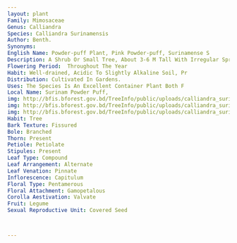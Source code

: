 ```yaml
---
layout: plant
Family: Mimosaceae
Genus: Calliandra
Species: Calliandra Surinamensis
Author: Benth.
Synonyms: 
English Name: Powder-puff Plant, Pink Powder-puff, Surinamense S
Description: A Shrub Or Small Tree, About 3-6 M Tall With Irregular Spreading Branches And Light Grey Bark. Leaves Bipinnately Compound, Pinnae 1-3 Pairs, Leaflets 7-10 Pairs, 8 -17 Ã— 3-4 Mm, Narrowly Oblong, Unequal At The Base, Acute At The Apex, Reticulately Veined, Stipules 2, Ovate-oblong, Acuminate, Striated, Persistent. Flowers In Pedunculate Pretty Brush-like Heads, Up To 4 Cm Long And About 6 Cm Across When In Full Bloom. Calyx And Corolla Yellowish Or Green, Striated, Membranous. Stamens Numerous, Tube And Lower Portion Of The Stamens White, Free, Upper Part Crimson-red, Central Flower Of Each Head Have Very Developed Staminal Tubes, 4-5 Times As Long As Others. Fruit A Pod, Up To 10.5 Ã— 1.3 Cm, Oblong, Apiculate, Narrowed Towards The Base With Raised Margin, Become Brown When Mature, The 2 Stiff Valve Dehiscent From Base Upwards, Persistent. Seeds 5-6 Per Pod, C 8.5 Ã— 1.6 Mm And 1.2 Mm Thick, Elliptic, Grey With Dense Purple-brown, Speckling, Very Compressed.
Flowering Period:  Throughout The Year
Habit: Well-drained, Acidic To Slightly Alkaline Soil, Pr
Distribution: Cultivated In Gardens.
Uses: The Species Is An Excellent Container Plant Both F
Local Name: Surinam Powder Puff, 
img: http://bfis.bforest.gov.bd/TreeInfo/public/uploads/calliandra_surinamensis3.jpg
img: http://bfis.bforest.gov.bd/TreeInfo/public/uploads/calliandra_surinamensis1.jpg
img: http://bfis.bforest.gov.bd/TreeInfo/public/uploads/calliandra_surinamensis2.jpg
Habit: Tree
Bark Texture: Fissured
Bole: Branched
Thorn: Present
Petiole: Petiolate
Stipules: Present
Leaf Type: Compound
Leaf Arrangement: Alternate
Leaf Venation: Pinnate
Inflorescence: Capitulum
Floral Type: Pentamerous
Floral Attachment: Gamopetalous
Corolla Aestivation: Valvate
Fruit: Legume
Sexual Reproductive Unit: Covered Seed



---
```



